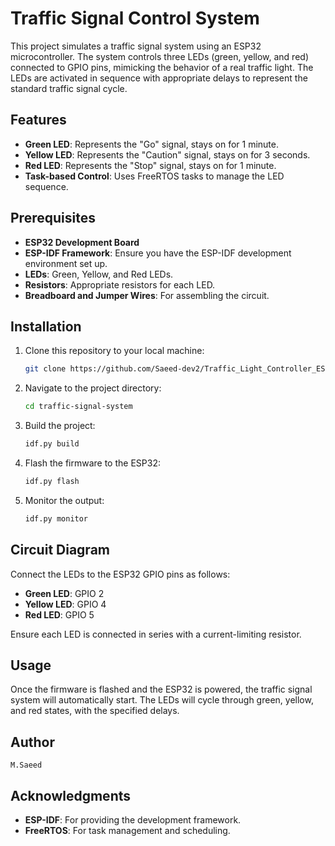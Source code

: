 # Traffic Signal Control System

This project simulates a traffic signal system using an ESP32 microcontroller. The system controls three LEDs (green, yellow, and red) connected to GPIO pins, mimicking the behavior of a real traffic light. The LEDs are activated in sequence with appropriate delays to represent the standard traffic signal cycle.

## Features

- **Green LED**: Represents the "Go" signal, stays on for 1 minute.
- **Yellow LED**: Represents the "Caution" signal, stays on for 3 seconds.
- **Red LED**: Represents the "Stop" signal, stays on for 1 minute.
- **Task-based Control**: Uses FreeRTOS tasks to manage the LED sequence.

## Prerequisites

- **ESP32 Development Board**
- **ESP-IDF Framework**: Ensure you have the ESP-IDF development environment set up.
- **LEDs**: Green, Yellow, and Red LEDs.
- **Resistors**: Appropriate resistors for each LED.
- **Breadboard and Jumper Wires**: For assembling the circuit.

## Installation

1. Clone this repository to your local machine:

    ```bash
    git clone https://github.com/Saeed-dev2/Traffic_Light_Controller_ESP32.git
    ```

2. Navigate to the project directory:

    ```bash
    cd traffic-signal-system
    ```

3. Build the project:

    ```bash
    idf.py build
    ```

4. Flash the firmware to the ESP32:

    ```bash
    idf.py flash
    ```

5. Monitor the output:

    ```bash
    idf.py monitor
    ```

## Circuit Diagram

Connect the LEDs to the ESP32 GPIO pins as follows:

- **Green LED**: GPIO 2
- **Yellow LED**: GPIO 4
- **Red LED**: GPIO 5

Ensure each LED is connected in series with a current-limiting resistor.

## Usage

Once the firmware is flashed and the ESP32 is powered, the traffic signal system will automatically start. The LEDs will cycle through green, yellow, and red states, with the specified delays.

## Author
`M.Saeed`

## Acknowledgments

- **ESP-IDF**: For providing the development framework.
- **FreeRTOS**: For task management and scheduling.

